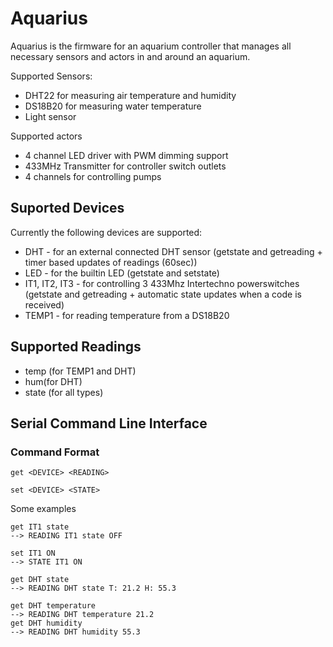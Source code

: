 # Aquarius

Aquarius is the firmware for an aquarium controller that manages all necessary sensors and actors in and around an aquarium.

Supported Sensors:
- DHT22 for measuring air temperature and humidity
- DS18B20 for measuring water temperature
- Light sensor

Supported actors
- 4 channel LED driver with PWM dimming support
- 433MHz Transmitter for controller switch outlets
- 4 channels for controlling pumps


## Suported Devices
Currently the following devices are supported:
- DHT - for an external connected DHT sensor (getstate and getreading + timer based updates of readings (60sec))
- LED - for the builtin LED (getstate and setstate)
- IT1, IT2, IT3 - for controlling 3 433Mhz Intertechno powerswitches (getstate and getreading + automatic state updates when a code is received)
- TEMP1 - for reading temperature from a DS18B20

## Supported Readings
- temp (for TEMP1 and DHT)
- hum(for DHT)
- state (for all types)

## Serial Command Line Interface
### Command Format
```
get <DEVICE> <READING>

set <DEVICE> <STATE>
```

Some examples
```
get IT1 state
--> READING IT1 state OFF
```

```
set IT1 ON
--> STATE IT1 ON
```

```
get DHT state
--> READING DHT state T: 21.2 H: 55.3
```

```
get DHT temperature
--> READING DHT temperature 21.2
get DHT humidity
--> READING DHT humidity 55.3
```
